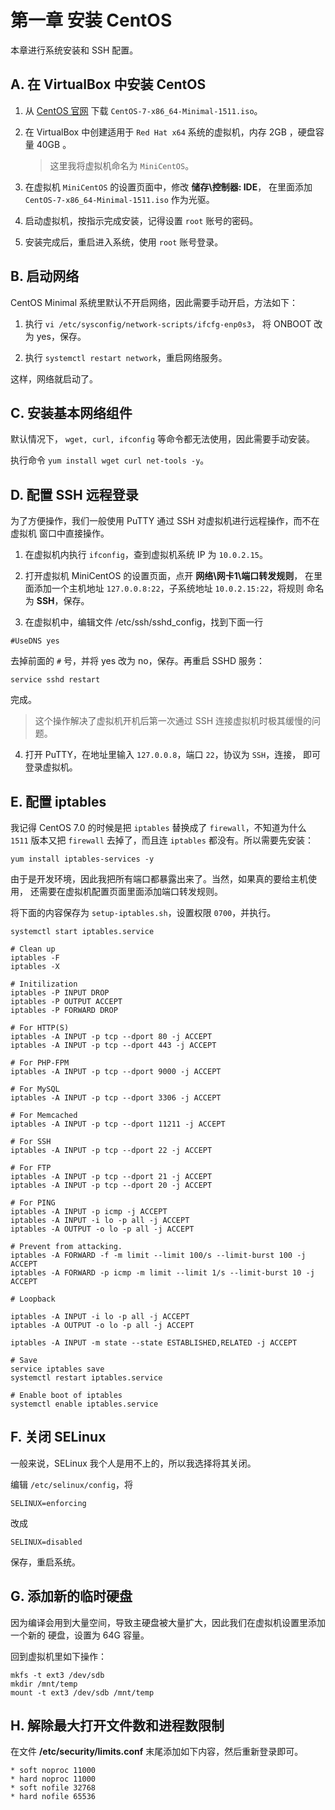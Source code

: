# 第一章 安装 CentOS

本章进行系统安装和 SSH 配置。

## A. 在 VirtualBox 中安装 CentOS

1.  从 [CentOS 官网](https://www.centos.org/) 下载 
`CentOS-7-x86_64-Minimal-1511.iso`。

2.  在 VirtualBox 中创建适用于 `Red Hat x64` 系统的虚拟机，内存 2GB
，硬盘容量 40GB 。

    > 这里我将虚拟机命名为 `MiniCentOS`。

3.  在虚拟机 `MiniCentOS` 的设置页面中，修改 **储存\\控制器: IDE**，
在里面添加 `CentOS-7-x86_64-Minimal-1511.iso` 作为光驱。

4.  启动虚拟机，按指示完成安装，记得设置 `root` 账号的密码。

5.  安装完成后，重启进入系统，使用 `root` 账号登录。

## B. 启动网络

CentOS Minimal 系统里默认不开启网络，因此需要手动开启，方法如下：

1.  执行 `vi /etc/sysconfig/network-scripts/ifcfg-enp0s3`，
将 ONBOOT 改为 yes，保存。

2.  执行 `systemctl restart network`，重启网络服务。

这样，网络就启动了。

## C. 安装基本网络组件

默认情况下， `wget, curl, ifconfig` 等命令都无法使用，因此需要手动安装。

执行命令 `yum install wget curl net-tools -y`。

## D. 配置 SSH 远程登录

为了方便操作，我们一般使用 PuTTY 通过 SSH 对虚拟机进行远程操作，而不在虚拟机
窗口中直接操作。

1. 在虚拟机内执行 `ifconfig`，查到虚拟机系统 IP 为 `10.0.2.15`。

2. 打开虚拟机 MiniCentOS 的设置页面，点开 **网络\\网卡1\\端口转发规则**，
在里面添加一个主机地址 `127.0.0.8:22`，子系统地址 `10.0.2.15:22`，将规则
命名为 **SSH**，保存。

3. 在虚拟机中，编辑文件 /etc/ssh/sshd_config，找到下面一行

```
#UseDNS yes
```

去掉前面的 `#` 号，并将 yes 改为 no，保存。再重启 SSHD 服务：

```
service sshd restart
```

完成。

> 这个操作解决了虚拟机开机后第一次通过 SSH 连接虚拟机时极其缓慢的问题。

4. 打开 PuTTY，在地址里输入 `127.0.0.8`，端口 `22`，协议为 `SSH`，连接，
即可登录虚拟机。

## E. 配置 iptables

我记得 CentOS 7.0 的时候是把 `iptables` 替换成了 `firewall`，不知道为什么 `1511`
版本又把 `firewall` 去掉了，而且连 `iptables` 都没有。所以需要先安装：

```
yum install iptables-services -y
```

由于是开发环境，因此我把所有端口都暴露出来了。当然，如果真的要给主机使用，
还需要在虚拟机配置页面里面添加端口转发规则。

将下面的内容保存为 `setup-iptables.sh`，设置权限 `0700`，并执行。

```
systemctl start iptables.service

# Clean up
iptables -F
iptables -X

# Initilization
iptables -P INPUT DROP
iptables -P OUTPUT ACCEPT
iptables -P FORWARD DROP

# For HTTP(S)
iptables -A INPUT -p tcp --dport 80 -j ACCEPT
iptables -A INPUT -p tcp --dport 443 -j ACCEPT

# For PHP-FPM
iptables -A INPUT -p tcp --dport 9000 -j ACCEPT

# For MySQL
iptables -A INPUT -p tcp --dport 3306 -j ACCEPT

# For Memcached
iptables -A INPUT -p tcp --dport 11211 -j ACCEPT

# For SSH
iptables -A INPUT -p tcp --dport 22 -j ACCEPT

# For FTP
iptables -A INPUT -p tcp --dport 21 -j ACCEPT
iptables -A INPUT -p tcp --dport 20 -j ACCEPT

# For PING
iptables -A INPUT -p icmp -j ACCEPT
iptables -A INPUT -i lo -p all -j ACCEPT
iptables -A OUTPUT -o lo -p all -j ACCEPT

# Prevent from attacking.
iptables -A FORWARD -f -m limit --limit 100/s --limit-burst 100 -j ACCEPT
iptables -A FORWARD -p icmp -m limit --limit 1/s --limit-burst 10 -j ACCEPT

# Loopback

iptables -A INPUT -i lo -p all -j ACCEPT
iptables -A OUTPUT -o lo -p all -j ACCEPT

iptables -A INPUT -m state --state ESTABLISHED,RELATED -j ACCEPT

# Save
service iptables save
systemctl restart iptables.service

# Enable boot of iptables
systemctl enable iptables.service
```

## F. 关闭 SELinux

一般来说，SELinux 我个人是用不上的，所以我选择将其关闭。

编辑 `/etc/selinux/config`，将

```
SELINUX=enforcing
```

改成

```
SELINUX=disabled
```

保存，重启系统。

## G. 添加新的临时硬盘

因为编译会用到大量空间，导致主硬盘被大量扩大，因此我们在虚拟机设置里添加一个新的
硬盘，设置为 64G 容量。

回到虚拟机里如下操作：

```
mkfs -t ext3 /dev/sdb
mkdir /mnt/temp
mount -t ext3 /dev/sdb /mnt/temp
```

## H. 解除最大打开文件数和进程数限制

在文件 **/etc/security/limits.conf** 末尾添加如下内容，然后重新登录即可。

```
* soft noproc 11000
* hard noproc 11000
* soft nofile 32768
* hard nofile 65536
```
